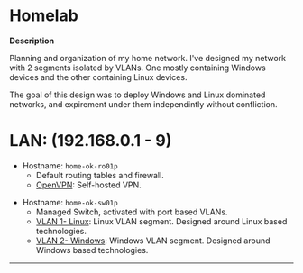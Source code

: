 # Homelab

**Description**

Planning and organization of my home network. I've designed my network with 2 segments isolated by VLANs. One mostly containing Windows devices and the other containing Linux devices.

The goal of this design was to deploy Windows and Linux dominated networks, and expirement under them independintly without confliction.


# LAN: (192.168.0.1 - 9)

- Hostname: `home-ok-ro01p`
  - Default routing tables and firewall.
  - [OpenVPN](https://github.com/OpenVPN/openvpn): Self-hosted VPN.
>
- Hostname: `home-ok-sw01p`
  - Managed Switch, activated with port based VLANs.
  - [VLAN 1- Linux](https://github.com/allenc125789/Homelab/blob/main/VLANs/Linux-VLAN.md): Linux VLAN segment. Designed around Linux based technologies.
  - [VLAN 2- Windows](https://github.com/allenc125789/Homelab/blob/main/VLANs/Windows-VLAN.md): Windows VLAN segment. Designed around Windows based technologies.


______________________________________________________________________________


